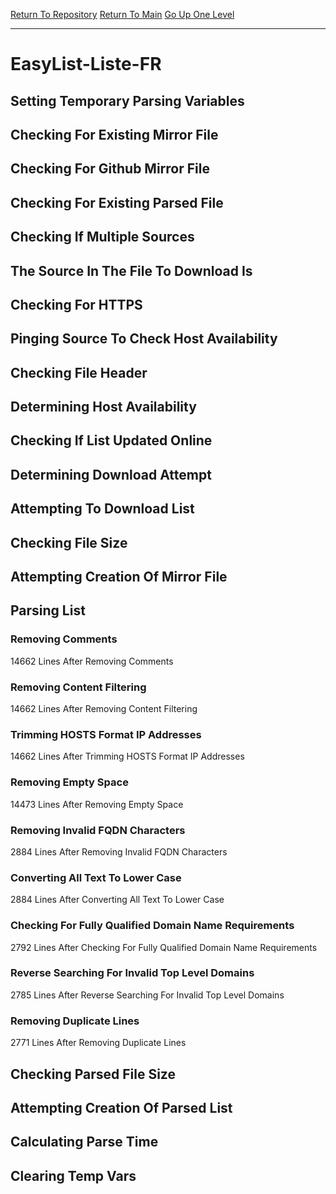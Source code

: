[Return To Repository](https://github.com/deathbybandaid/piholeparser/)
[Return To Main](https://github.com/deathbybandaid/piholeparser/blob/master/RecentRunLogs/Mainlog.md)
[Go Up One Level](https://github.com/deathbybandaid/piholeparser/blob/master/RecentRunLogs/TopLevelScripts/30-Processing-External-Blacklists.md)
____________________________________
# EasyList-Liste-FR
## Setting Temporary Parsing Variables
## Checking For Existing Mirror File
## Checking For Github Mirror File
## Checking For Existing Parsed File
## Checking If Multiple Sources
## The Source In The File To Download Is
## Checking For HTTPS
## Pinging Source To Check Host Availability
## Checking File Header
## Determining Host Availability
## Checking If List Updated Online
## Determining Download Attempt
## Attempting To Download List
## Checking File Size
## Attempting Creation Of Mirror File
## Parsing List
### Removing Comments
14662 Lines After Removing Comments
### Removing Content Filtering
14662 Lines After Removing Content Filtering
### Trimming HOSTS Format IP Addresses
14662 Lines After Trimming HOSTS Format IP Addresses
### Removing Empty Space
14473 Lines After Removing Empty Space
### Removing Invalid FQDN Characters
2884 Lines After Removing Invalid FQDN Characters
### Converting All Text To Lower Case
2884 Lines After Converting All Text To Lower Case
### Checking For Fully Qualified Domain Name Requirements
2792 Lines After Checking For Fully Qualified Domain Name Requirements
### Reverse Searching For Invalid Top Level Domains
2785 Lines After Reverse Searching For Invalid Top Level Domains
### Removing Duplicate Lines
2771 Lines After Removing Duplicate Lines
## Checking Parsed File Size
## Attempting Creation Of Parsed List
## Calculating Parse Time
## Clearing Temp Vars
